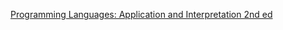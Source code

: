 [Programming Languages: Application and Interpretation 2nd ed](http://cs.brown.edu/courses/cs173/2012/book/)

